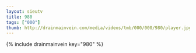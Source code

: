 ```yaml
--- 
layout: sieutv
title: 980
tags: ["000"]
thumb: http://drainmainvein.com/media/videos/tmb/000/000/980/player.jpg
---
```

{% include drainmainvein key="980" %} 
